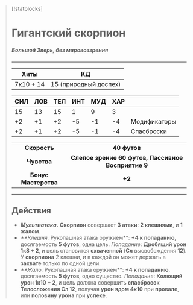 >[!statblocks]
># Гигантский скорпион
>##### Большой Зверь, без мировоззрения
>---
>| Хиты | КД |
>| :---: | :---: |
>| 7к10 + 14 | 15 (природный доспех) |
>
>| **СИЛ** | **ЛОВ** | **ТЕЛ** | **ИНТ** | **МУД** | **ХАР** | |
>| ------ | ------- | ------ | ------ | ------- | ------ | ------ |
>| 15 | 13 | 15 | 1 | 9 | 3 | |
>| +2 | +1 | +2 | -5 | -1 | -4 | Модификаторы |
>| +2 | +1 | +2 | -5 | -1 | -4 | Спасброски |
>
>| | |
>| :---: | :---: |
>| **Скорость** | **40 футов** |
>| **Чувства** | **Слепое зрение 60 футов, Пассивное Восприятие 9** |
>| **Бонус Мастерства** | **+2** |
>---
> ## Действия
>- **_Мультиатака_.** **Скорпион** совершает **3 атаки**: **2 клешнями**, и **1 жалом**.
>- _**Клешня._ Рукопашная атака оружием**: **+4 к попаданию**, досягаемость **5 футов**, одна цель. _Попадание_: **Дробящий урон 1к8 + 2**, и цель становится **схваченной** (**Сл** высвобождения **12**). У **скорпиона** 2 клешни, и в каждой он может держать в **захвате** только по одной цели.
>- _**Жало._ Рукопашная атака оружием**: **+4 к попаданию**, досягаемость **5 футов**, одно существо. _Попадание_: **Колющий урон 1к10 + 2**, и цель должна совершить **спасбросок Телосложения Сл 12**, получая **урон ядом 4к10** при **провале**, или **половину урона** при **успехе**.
